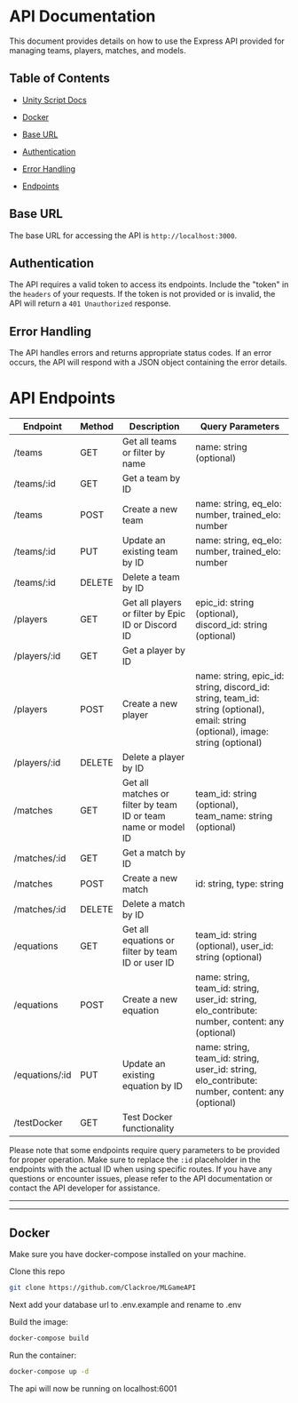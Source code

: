 # API Documentation

This document provides details on how to use the Express API provided for managing teams, players, matches, and models.

## Table of Contents

- [Unity Script Docs](UnityScripts/README.md)

- [Docker](#docker)
- [Base URL](#base-url)
- [Authentication](#authentication)
- [Error Handling](#error-handling)
- [Endpoints](#endpoints)

## Base URL

The base URL for accessing the API is `http://localhost:3000`.

## Authentication

The API requires a valid token to access its endpoints. Include the "token" in the `headers` of your requests. If the token is not provided or is invalid, the API will return a `401 Unauthorized` response.

## Error Handling

The API handles errors and returns appropriate status codes. If an error occurs, the API will respond with a JSON object containing the error details.

# API Endpoints

| Endpoint       | Method | Description                                                   | Query Parameters                                                                                                                  |
| -------------- | ------ | ------------------------------------------------------------- | --------------------------------------------------------------------------------------------------------------------------------- |
| /teams         | GET    | Get all teams or filter by name                               | name: string (optional)                                                                                                           |
| /teams/:id     | GET    | Get a team by ID                                              |                                                                                                                                   |
| /teams         | POST   | Create a new team                                             | name: string, eq_elo: number, trained_elo: number                                                                                 |
| /teams/:id     | PUT    | Update an existing team by ID                                 | name: string, eq_elo: number, trained_elo: number                                                                                 |
| /teams/:id     | DELETE | Delete a team by ID                                           |                                                                                                                                   |
| /players       | GET    | Get all players or filter by Epic ID or Discord ID            | epic_id: string (optional), discord_id: string (optional)                                                                         |
| /players/:id   | GET    | Get a player by ID                                            |                                                                                                                                   |
| /players       | POST   | Create a new player                                           | name: string, epic_id: string, discord_id: string, team_id: string (optional), email: string (optional), image: string (optional) |
| /players/:id   | DELETE | Delete a player by ID                                         |                                                                                                                                   |
| /matches       | GET    | Get all matches or filter by team ID or team name or model ID | team_id: string (optional), team_name: string (optional)                                                                          |
| /matches/:id   | GET    | Get a match by ID                                             |                                                                                                                                   |
| /matches       | POST   | Create a new match                                            | id: string, type: string                                                                                                          |
| /matches/:id   | DELETE | Delete a match by ID                                          |                                                                                                                                   |
| /equations     | GET    | Get all equations or filter by team ID or user ID             | team_id: string (optional), user_id: string (optional)                                                                            |
| /equations     | POST   | Create a new equation                                         | name: string, team_id: string, user_id: string, elo_contribute: number, content: any (optional)                                   |
| /equations/:id | PUT    | Update an existing equation by ID                             | name: string, team_id: string, user_id: string, elo_contribute: number, content: any (optional)                                   |
| /testDocker    | GET    | Test Docker functionality                                     |                                                                                                                                   |

Please note that some endpoints require query parameters to be provided for proper operation. Make sure to replace the `:id` placeholder in the endpoints with the actual ID when using specific routes. If you have any questions or encounter issues, please refer to the API documentation or contact the API developer for assistance.

---

---

## Docker

Make sure you have docker-compose installed on your machine.

Clone this repo

```bash
git clone https://github.com/Clackroe/MLGameAPI
```

Next add your database url to .env.example and rename to .env

Build the image:

```bash
docker-compose build
```

Run the container:

```bash
docker-compose up -d
```

The api will now be running on localhost:6001
